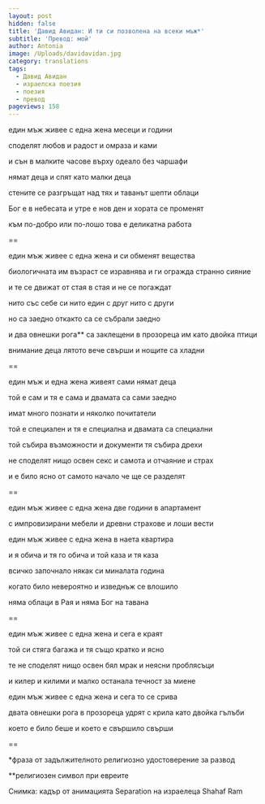 ```yaml
---
layout: post
hidden: false
title: 'Давид Авидан: И ти си позволена на всеки мъж*'
subtitle: 'Превод: мой'
author: Antonia
image: /Uploads/davidavidan.jpg
category: translations
tags:
  - Давид Авидан
  - израелска поезия
  - поезия
  - превод
pageviews: 158
---
```

един мъж живее с една жена месеци и години

споделят любов и радост и омраза и ками

и сън в малките часове върху одеало без чаршафи

нямат деца и спят като малки деца

стените се разгръщат над тях и таванът шепти облаци

Бог е в небесата и утре е нов ден и хората се променят

към по-добро или по-лошо това е деликатна работа

\==

един мъж живее с една жена и си обменят вещества

биологичната им възраст се изравнява и ги огражда странно сияние

и те се движат от стая в стая и не се погаждат

нито със себе си нито един с друг нито с други

но са заедно откакто са се събрали заедно

и два овнешки рога\*\* са заклещени в прозореца им като двойка птици

внимание деца лятото вече свърши и нощите са хладни

\==

един мъж и една жена живеят сами нямат деца

той е сам и тя е сама и двамата са сами заедно

имат много познати и няколко почитатели

той е специален и тя е специална и двамата са специални

той събира възможности и документи тя събира дрехи

не споделят нищо освен секс и самота и отчаяние и страх

и е било ясно от самото начало че ще се разделят

\==

един мъж живее с една жена две години в апартамент

с импровизирани мебели и древни страхове и лоши вести

един мъж живее с една жена в наета квартира

и я обича и тя го обича и той каза и тя каза

всичко започнало някак си миналата година

когато било невероятно и изведнъж се влошило

няма облаци в Рая и няма Бог на тавана

\==

един мъж живее с една жена и сега е краят

той си стяга багажа и тя също кратко и ясно

те не споделят нищо освен бял мрак и неясни проблясъци

и килер и килими и малко останала течност за миене

един мъж живее с една жена и сега то се срива

двата овнешки рога в прозореца удрят с крила като двойка гълъби

което е било беше и което е свършило свърши

\==

\*фраза от задължителното религиозно удостоверение за развод

\*\*религиозен символ при евреите

Снимка: кадър от анимацията Separation на израелеца Shahaf Ram
